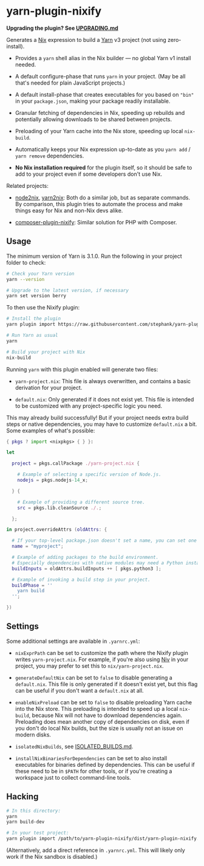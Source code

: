 # yarn-plugin-nixify

**Upgrading the plugin? See [UPGRADING.md](./UPGRADING.md)**

Generates a [Nix] expression to build a [Yarn] v3 project (not using
zero-install).

- Provides a `yarn` shell alias in the Nix builder — no global Yarn v1 install
  needed.

- A default configure-phase that runs `yarn` in your project. (May be all
  that's needed for plain JavaScript projects.)

- A default install-phase that creates executables for you based on `"bin"` in
  your `package.json`, making your package readily installable.

- Granular fetching of dependencies in Nix, speeding up rebuilds and
  potentially allowing downloads to be shared between projects.

- Preloading of your Yarn cache into the Nix store, speeding up local
  `nix-build`.

- Automatically keeps your Nix expression up-to-date as you `yarn add` /
  `yarn remove` dependencies.

- **No Nix installation required** for the plugin itself, so it should be safe
  to add to your project even if some developers don't use Nix.

[nix]: https://nixos.org
[yarn]: https://yarnpkg.com

Related projects:

- [node2nix], [yarn2nix]: Both do a similar job, but as separate commands. By
  comparison, this plugin tries to automate the process and make things easy
  for Nix and non-Nix devs alike.

- [composer-plugin-nixify]: Similar solution for PHP with Composer.

[node2nix]: https://github.com/svanderburg/node2nix
[yarn2nix]: https://github.com/nix-community/yarn2nix/
[composer-plugin-nixify]: https://github.com/stephank/composer-plugin-nixify

## Usage

The minimum version of Yarn is 3.1.0. Run the following in your project folder
to check:

```sh
# Check your Yarn version
yarn --version

# Upgrade to the latest version, if necessary
yarn set version berry
```

To then use the Nixify plugin:

```sh
# Install the plugin
yarn plugin import https://raw.githubusercontent.com/stephank/yarn-plugin-nixify/main/dist/yarn-plugin-nixify.js

# Run Yarn as usual
yarn

# Build your project with Nix
nix-build
```

Running `yarn` with this plugin enabled will generate two files:

- `yarn-project.nix`: This file is always overwritten, and contains a basic
  derivation for your project.

- `default.nix`: Only generated if it does not exist yet. This file is intended
  to be customized with any project-specific logic you need.

This may already build successfully! But if your project needs extra build
steps or native dependencies, you may have to customize `default.nix` a bit.
Some examples of what's possible:

```nix
{ pkgs ? import <nixpkgs> { } }:

let

  project = pkgs.callPackage ./yarn-project.nix {

    # Example of selecting a specific version of Node.js.
    nodejs = pkgs.nodejs-14_x;

  } {

    # Example of providing a different source tree.
    src = pkgs.lib.cleanSource ./.;

  };

in project.overrideAttrs (oldAttrs: {

  # If your top-level package.json doesn't set a name, you can set one here.
  name = "myproject";

  # Example of adding packages to the build environment.
  # Especially dependencies with native modules may need a Python installation.
  buildInputs = oldAttrs.buildInputs ++ [ pkgs.python3 ];

  # Example of invoking a build step in your project.
  buildPhase = ''
    yarn build
  '';

})
```

## Settings

Some additional settings are available in `.yarnrc.yml`:

- `nixExprPath` can be set to customize the path where the Nixify plugin writes
  `yarn-project.nix`. For example, if you're also using [Niv] in your project,
  you may prefer to set this to `nix/yarn-project.nix`.

- `generateDefaultNix` can be set to `false` to disable generating a
  `default.nix`. This file is only generated if it doesn't exist yet, but this
  flag can be useful if you don't want a `default.nix` at all.

- `enableNixPreload` can be set to `false` to disable preloading Yarn cache
  into the Nix store. This preloading is intended to speed up a local
  `nix-build`, because Nix will not have to download dependencies again.
  Preloading does mean another copy of dependencies on disk, even if you don't
  do local Nix builds, but the size is usually not an issue on modern disks.

- `isolatedNixBuilds`, see [ISOLATED_BUILDS.md](./ISOLATED_BUILDS.md).

- `installNixBinariesForDependencies` can be set to also install executables
  for binaries defined by dependencies. This can be useful if these need to be
  in `$PATH` for other tools, or if you're creating a workspace just to collect
  command-line tools.

[niv]: https://github.com/nmattia/niv

## Hacking

```sh
# In this directory:
yarn
yarn build-dev

# In your test project:
yarn plugin import /path/to/yarn-plugin-nixify/dist/yarn-plugin-nixify.dev.js
```

(Alternatively, add a direct reference in `.yarnrc.yml`. This will likely only
work if the Nix sandbox is disabled.)
